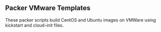 ## Packer VMware Templates

These packer scripts build CentOS and Ubuntu images on VMWare using kickstart and cloud-init files.
